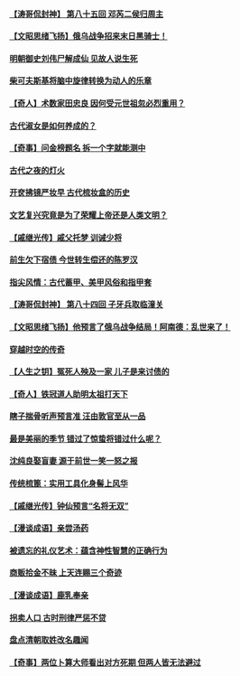 #### [【涛哥侃封神】 第八十五回 邓芮二侯归周主](../pages/prog647/a103372639.md) 
#### [【文昭思绪飞扬】俄乌战争招来末日黑骑士！](../pages/prog647/a103372591.md) 
#### [明朝御史刘伟尸解成仙 见故人说生死](../pages/prog647/a103371812.md) 
#### [柴可夫斯基将脑中旋律转换为动人的乐章](../pages/prog647/a103371802.md) 
#### [【奇人】术数家田忠良 因何受元世祖忽必烈重用？](../pages/prog647/a103370843.md) 
#### [古代淑女是如何养成的？](../pages/prog647/a103370817.md) 
#### [【奇事】问金榜题名 拆一个字就能测中](../pages/prog647/a103370045.md) 
#### [古代之夜的灯火](../pages/prog647/a103370004.md) 
#### [开奁拂镜严妆早 古代梳妆盒的历史](../pages/prog647/a103368802.md) 
#### [文艺复兴究竟是为了荣耀上帝还是人类文明？](../pages/prog647/a103367807.md) 
#### [【戚继光传】戚父托梦 训诫少将](../pages/prog647/a103367804.md) 
#### [前生欠下宿债 今世转生偿还的陈罗汉](../pages/prog647/a103366718.md) 
#### [指尖风情：古代蓄甲、美甲风俗和指甲套](../pages/prog647/a103366699.md) 
#### [【涛哥侃封神】 第八十四回 子牙兵取临潼关](../pages/prog647/a103366409.md) 
#### [【文昭思绪飞扬】他预言了俄乌战争结局！阿南德：乱世来了！](../pages/prog647/a103365952.md) 
#### [穿越时空的传奇](../pages/prog647/a103365319.md) 
#### [【人生之钥】冤死人殃及一家 儿子是来讨债的](../pages/prog647/a103365309.md) 
#### [【奇人】铁冠道人助明太祖打天下](../pages/prog647/a103364347.md) 
#### [瞎子揣骨听声预言准 汪由敦官至从一品](../pages/prog647/a103364321.md) 
#### [最是美丽的季节 错过了惊蛰将错过什么呢？](../pages/prog647/a103363126.md) 
#### [沈纯良娶盲妻 源于前世一笑一怒之报](../pages/prog647/a103363113.md) 
#### [传统梳篦：实用工具化身髻上风华](../pages/prog647/a103362101.md) 
#### [【戚继光传】钟仙预言“名将无双”](../pages/prog647/a103362096.md) 
#### [【漫谈成语】亲尝汤药](../pages/prog647/a103361184.md) 
#### [被遗忘的礼仪艺术：蕴含神性智慧的正确行为](../pages/prog647/a103361026.md) 
#### [商贩拾金不昧 上天连赐三个奇迹](../pages/prog647/a103360997.md) 
#### [【漫谈成语】鹿乳奉亲](../pages/prog647/a103360051.md) 
#### [拐卖人口 古时刑律严惩不贷](../pages/prog647/a103360041.md) 
#### [盘点清朝取姓改名趣闻](../pages/prog647/a103360036.md) 
#### [【奇事】两位卜算大师看出对方死期 但两人皆无法避过](../pages/prog647/a103360030.md) 
